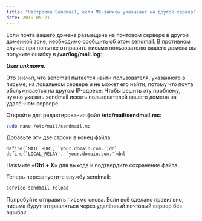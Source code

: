 ```yaml
---
title: "Настройка Sendmail, если MX-запись указывает на другой сервер"
date: 2019-05-21
---
```


Если почта вашего домена размещена на почтовом сервере в другой доменной зоне, необходимо сообщить об этом sendmail. В противном случае при попытке отправить письмо пользователю вашего домена вы получите ошибку в **/var/log/mail.log**:

**_User unknown._**

Это значит, что sendmail пытается найти пользователя, указанного в письме, на локальном сервере и не может его найти, потому что почта обслуживается на другом IP-адресе. Чтобы решить эту проблему, нужно указать sendmail искать пользователей вашего домена на удалённом сервере.

Откройте для редактирования файл **/etc/mail/sendmail.mc**:

```bash
sudo nano /etc/mail/sendmail.mc
```

Добавьте эти две строки в конец файла:

```
define(`MAIL_HUB', `your.domain.com.')dnl
define(`LOCAL_RELAY', `your.domain.com.')dnl
```

Нажмите «**Ctrl + X**» для выхода и подтвердите сохранение файла.

Теперь перезапустите службу sendmail:

```bash
service sendmail reload
```

Попробуйте отправить письмо снова. Если всё сделано правильно, письма будут отправляться через удалённый почтовый сервер без ошибок.
